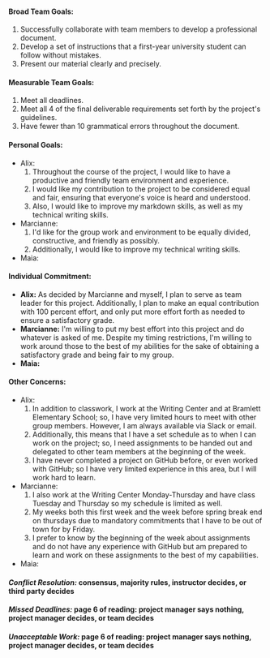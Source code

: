 #### **Broad Team Goals:**
1. Successfully collaborate with team members to develop a professional document.
2. Develop a set of instructions that a first-year university student can follow without mistakes. 
3. Present our material clearly and precisely. 

#### **Measurable Team Goals:**
1. Meet all deadlines. 
2. Meet all 4 of the final deliverable requirements set forth by the project's guidelines. 
3. Have fewer than 10 grammatical errors throughout the document. 

#### **Personal Goals:**
* Alix:
   1. Throughout the course of the project, I would like to have a productive and friendly team environment and experience.
   2. I would like my contribution to the project to be considered equal and fair, ensuring that everyone's voice is heard and understood. 
   3. Also, I would like to improve my markdown skills, as well as my technical writing skills. 
* Marcianne:
   1. I'd like for the group work and environment to be equally divided, constructive, and friendly as possibly. 
   2. Additionally, I would like to improve my technical writing skills. 
* Maia:  

#### **Individual Commitment:**
* **Alix:** As decided by Marcianne and myself, I plan to serve as team leader for this project. Additionally, I plan to make an equal contribution with 100 percent effort, and only put more effort forth as needed to ensure a satisfactory grade. 
* **Marcianne:** I'm willing to put my best effort into this project and do whatever is asked of me. Despite my timing restrictions, I'm willing to work around those to the best of my abilities for the sake of obtaining a satisfactory grade and being fair to my group. 
* **Maia:**

#### **Other Concerns:**
* Alix:
   1. In addition to classwork, I work at the Writing Center and at Bramlett Elementary School; so, I have very limited hours to meet with other group members. However, I am always available via Slack or email. 
   2. Additionally, this means that I have a set schedule as to when I can work on the project; so, I need assignments to be handed out and delegated to other team members at the beginning of the week. 
   3. I have never completed a project on GitHub before, or even worked with GitHub; so I have very limited experience in this area, but I will work hard to learn. 
* Marcianne:
   1. I also work at the Writing Center Monday-Thursday and have class Tuesday and Thursday so my schedule is limited as well.
   2. My weeks both this first week and the week before spring break end on thursdays due to mandatory commitments that I have to be out of town for by Friday.
   3. I prefer to know by the beginning of the week about assignments and do not have any experience with GitHub but am prepared to learn and work on these assignments to the best of my capabilities. 
* Maia:   

####  _Conflict Resolution:_ consensus, majority rules, instructor decides, or third party decides  

#### _Missed Deadlines:_ page 6 of reading: project manager says nothing, project manager decides, or team decides  

#### _Unacceptable Work:_ page 6 of reading: project manager says nothing, project manager decides, or team decides
